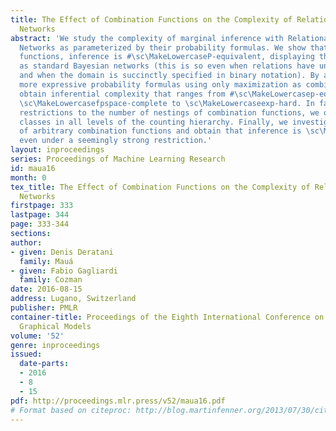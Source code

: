 ```yaml
---
title: The Effect of Combination Functions on the Complexity of Relational Bayesian
  Networks
abstract: 'We study the complexity of marginal inference with Relational Bayesian
  Networks as parameterized by their probability formulas. We show that without combination
  functions, inference is #\sc\MakeLowercaseP-equivalent, displaying the same complexity
  as standard Bayesian networks (this is so even when relations have unbounded arity
  and when the domain is succinctly specified in binary notation). By allowing increasingly
  more expressive probability formulas using only maximization as combination, we
  obtain inferential complexity that ranges from #\sc\MakeLowercasep-equivalent to
  \sc\MakeLowercasefpspace-complete to \sc\MakeLowercaseexp-hard. In fact, by suitable
  restrictions to the number of nestings of combination functions, we obtain complexity
  classes in all levels of the counting hierarchy. Finally, we investigate the use
  of arbitrary combination functions and obtain that inference is \sc\MakeLowercasefexp-complete
  even under a seemingly strong restriction.'
layout: inproceedings
series: Proceedings of Machine Learning Research
id: maua16
month: 0
tex_title: The Effect of Combination Functions on the Complexity of Relational {B}ayesian
  Networks
firstpage: 333
lastpage: 344
page: 333-344
sections: 
author:
- given: Denis Deratani
  family: Mauá
- given: Fabio Gagliardi
  family: Cozman
date: 2016-08-15
address: Lugano, Switzerland
publisher: PMLR
container-title: Proceedings of the Eighth International Conference on Probabilistic
  Graphical Models
volume: '52'
genre: inproceedings
issued:
  date-parts:
  - 2016
  - 8
  - 15
pdf: http://proceedings.mlr.press/v52/maua16.pdf
# Format based on citeproc: http://blog.martinfenner.org/2013/07/30/citeproc-yaml-for-bibliographies/
---
```

